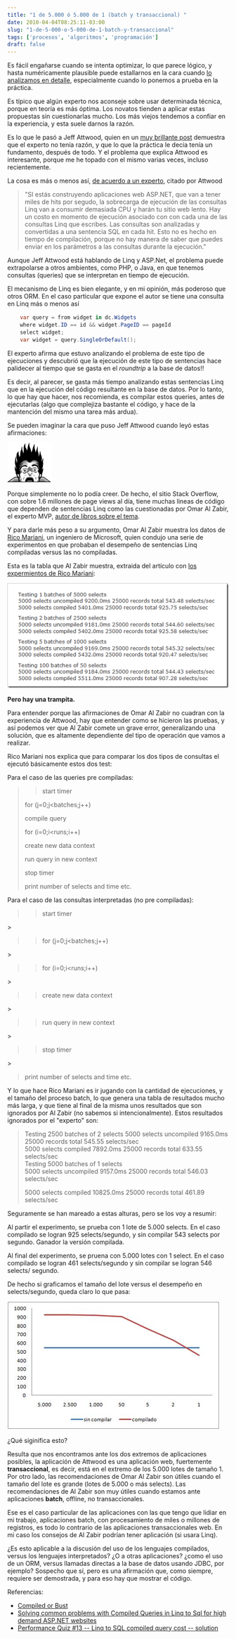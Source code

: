 ```yaml
---
title: "1 de 5.000 ó 5.000 de 1 (batch y transaccional) "
date: 2010-04-04T08:25:11-03:00
slug: "1-de-5-000-o-5-000-de-1-batch-y-transaccional"
tags: ['procesos', 'algoritmos', 'programación']
draft: false
---
```


Es fácil engañarse cuando se intenta optimizar, lo que parece lógico, y
hasta numéricamente plausible puede estallarnos en la cara cuando 
[lo analizamos en detalle](/blog/2009/08/enganos-numericos.html),
especialmente cuando lo ponemos a prueba en la práctica.

Es típico que algún experto nos aconseje sobre usar determinada técnica,
porque en teoría es más óptima. Los novatos tienden a aplicar estas
propuestas sin cuestionarlas mucho. Los más viejos tendemos a confiar en
la experiencia, y esta suele darnos la razón.

Es lo que le pasó a Jeff Attwood, quien en un 
[muy brillante post](http://www.codinghorror.com/blog/2010/03/compiled-or-bust.html)
demuestra que el experto no tenía razón, y que lo que la práctica le
decía tenía un fundamento, después de todo. Y el problema que explica
Attwood es interesante, porque me he topado con el mismo varias veces,
incluso recientemente.

La cosa es más o menos así, [de acuerdo a un
experto](http://weblogs.asp.net/omarzabir/archive/2008/10/28/solving-common-problems-with-compiled-queries-in-linq-to-sql-for-high-demand-asp-net-websites.aspx),
citado por Attwood

> "SI estás construyendo aplicaciones web ASP.NET, que van a tener
> miles de hits por segudo, la sobrecarga de ejecución de las consultas
> Linq van a consumir demasiada CPU y harán tu sitio web lento. Hay un
> costo en momento de ejecución asociado con con cada una de las
> consultas Linq que escribes. Las consultas son analizadas y
> convertidas a una sentencia SQL en cada hit. Esto no es hecho en
> tiempo de compilación, porque no hay manera de saber que puedes enviar
> en los parámetros a las consultas durante la ejecución."

Aunque Jeff Attwood está hablando de Linq y ASP.Net, el problema puede
extrapolarse a otros ambientes, como PHP, o Java, en que tenemos
consultas (queries) que se interpretan en tiempo de ejecución.

El mecanismo de Linq es bien elegante, y en mi opinión, más poderoso que
otros ORM. En el caso particular que expone el autor se tiene una
consulta en Linq más o menos así

```csharp
    var query = from widget in dc.Widgets
    where widget.ID == id && widget.PageID == pageId
    select widget;
    var widget = query.SingleOrDefault();
```

El experto afirma que estuvo analizando el problema de este tipo de
ejecuciones y descubrió que la ejecución de este tipo de sentencias hace
palidecer al tiempo que se gasta en el *roundtrip* a la base de datos!!

Es decir, al parecer, se gasta más tiempo analizando estas sentencias
Linq que en la ejecución del código resultante en la base de datos. Por
lo tanto, lo que hay que hacer, nos recomienda, es compilar estos
queries, antes de ejecutarlas (algo que complejiza bastante el código, y
hace de la mantención del mismo una tarea más ardua).

Se pueden imaginar la cara que puso Jeff Attwood cuando leyó estas
afirmaciones:

![coding-horror-official-logo-small.png](coding-horror-official-logo-small.png)

Porque simplemente no lo podía creer. De hecho, el sitio Stack Overflow,
con sobre 1.6 millones de page views al día, tiene muchas lineas de
código que dependen de sentencias Linq como las cuestionadas por Omar Al
Zabir, el experto MVP, [autor de libros sobre el
tema](http://www.amazon.com/dp/0596510500?tag=wwwoazabircom-20&camp=14573&creative=327641&linkCode=as1&creativeASIN=0596510500&adid=1WQZNVWKP6R3WW52QEW1&).

Y para darle más peso a su argumento, Omar Al Zabir muestra los datos de
[Rico Mariani](http://blogs.msdn.com/ricom/default.aspx), un ingeniero
de Microsoft, quien condujo una serie de experimentos en que probaban el
desempeño de sentencias Linq compiladas versus las no compiladas.

Esta es la tabla que Al Zabir muestra, extraida del artículo con [los
expermientos de Rico
Mariani](http://blogs.msdn.com/ricom/archive/2008/01/14/performance-quiz-13-linq-to-sql-compiled-query-cost-solution.aspx):

![zabir\_argument.png](zabir_argument.png)

**Pero hay una trampita.**

Para entender porque las afirmaciones de Omar Al Zabir no cuadran con la
experiencia de Attwood, hay que entender como se hicieron las pruebas, y
así podemos ver que Al Zabir comete un grave error, generalizando una
solución, que es altamente dependiente del tipo de operación que vamos a
realizar.

Rico Mariani nos explica que para comparar los dos tipos de consultas el
ejecutó básicamente estos dos test:

Para el caso de las queries pre compiladas:

> > start timer
>
> for (j=0;j\<batches;j++)
>
> compile query
>
> for (i=0;i\<runs;i++)
>
> create new data context
>
> run query in new context
>
> stop timer
>
> print number of selects and time etc.

Para el caso de las consultas interpretadas (no pre compiladas):

> > start timer

\>

> > for (j=0;j\<batches;j++)

\>

> > for (i=0;i\<runs;i++)

\>

> > create new data context

\>

> > run query in new context

\>

> > stop timer

\>

> print number of selects and time etc.

Y lo que hace Rico Mariani es ir jugando con la cantidad de ejecuciones,
y el tamaño del proceso batch, lo que genera una tabla de resultados
mucho más larga, y que tiene al final de la misma unos resultados que
son ignorados por Al Zabir (no sabemos si intencionalmente). Estos
resultados ignorados por el \"experto\" son:

> Testing 2500 batches of 2 selects 5000 selects uncompiled 9165.0ms
> 25000 records total 545.55 selects/sec\
> 5000 selects compiled 7892.0ms 25000 records total 633.55 selects/sec\
> Testing 5000 batches of 1 selects\
> 5000 selects uncompiled 9157.0ms 25000 records total 546.03
> selects/sec
>
> 5000 selects compiled 10825.0ms 25000 records total 461.89 selects/sec

Seguramente se han mareado a estas alturas, pero se los voy a resumir:

Al partir el experimento, se prueba con 1 lote de 5.000 selects. En el
caso compilado se logran 925 selects/segundo, y sin compilar 543 selects
por segundo. Ganador la versión compilada.

Al final del experimento, se pruena con 5.000 lotes con 1 select. En el
caso compilado se logran 461 selects/segundo y sin compilar se logran
546 selects/ segundo.

De hecho si graficamos el tamaño del lote versus el desempeño en
selects/segundo, queda claro lo que pasa:

![performance\_comp\_vs\_nocomp.jpg](performance_comp_vs_nocomp.jpg)

¿Qué siginifica esto?

Resulta que nos encontramos ante los dos extremos de aplicaciones
posibles, la aplicación de Attwood es una aplicación web, fuertemente
**transaccional**, es decir, está en el extremo de los 5.000 lotes de
tamaño 1. Por otro lado, las recomendaciones de Omar Al Zabir son útiles
cuando el tamaño del lote es grande (lotes de 5.000 o más selects). Las
recomendaciones de Al Zabir son muy útiles cuando estamos ante
aplicaciones **batch**, offline, no transaccionales.

Ese es el caso particular de las aplicaciones con las que tengo que
lidiar en mi trabajo, aplicaciones batch, con procesamiento de miles o
millones de registros, es todo lo contrario de las aplicaciones
transaccionales web. En mi caso los consejos de Al Zabir podrían tener
aplicación (si usara Linq).

¿Es esto aplicable a la discusión del uso de los lenguajes compilados,
versus los lenguajes interpretados? ¿O a otras aplicaciones? ¿como el
uso de un ORM, versus llamadas directas a la base de datos usando JDBC,
por ejemplo? Sospecho que sí, pero es una afirmación que, como siempre,
requiere ser demostrada, y para eso hay que mostrar el código.

Referencias:

-   [Compiled or Bust](http://www.codinghorror.com/blog/2010/03/compiled-or-bust.html)
-   [Solving common problems with Compiled Queries in Linq to Sql for
    high demand ASP.NET
    websites](http://weblogs.asp.net/omarzabir/archive/2008/10/28/solving-common-problems-with-compiled-queries-in-linq-to-sql-for-high-demand-asp-net-websites.aspx)
-   [Performance Quiz \#13 \-- Linq to SQL compiled query cost \--
    solution](http://blogs.msdn.com/ricom/archive/2008/01/14/performance-quiz-13-linq-to-sql-compiled-query-cost-solution.aspx)
